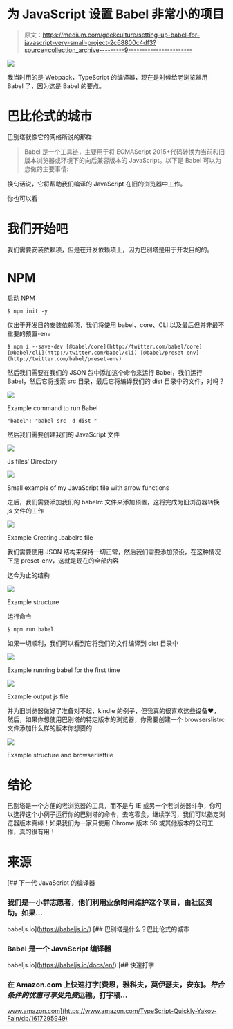 # 为 JavaScript 设置 Babel 非常小的项目

> 原文：<https://medium.com/geekculture/setting-up-babel-for-javascript-very-small-project-2c68800c4df3?source=collection_archive---------9----------------------->

![](img/3b06d8cc66859b5ac78cfe645b170462.png)

我当时用的是 Webpack，TypeScript 的编译器，现在是时候给老浏览器用 Babel 了，因为这是 Babel 的要点。

# 巴比伦式的城市

巴别塔就像它的网络所说的那样:

> Babel 是一个工具链，主要用于将 ECMAScript 2015+代码转换为当前和旧版本浏览器或环境下的向后兼容版本的 JavaScript。以下是 Babel 可以为您做的主要事情:

换句话说，它将帮助我们编译的 JavaScript 在旧的浏览器中工作。

你也可以看

# 我们开始吧

我们需要安装依赖项，但是在开发依赖项上，因为巴别塔是用于开发目的的。

# NPM

启动 NPM

```
$ npm init -y
```

仅出于开发目的安装依赖项，我们将使用 babel、core、CLI 以及最后但并非最不重要的预置-env

```
$ npm i --save-dev [@babel/core](http://twitter.com/babel/core) [@babel/cli](http://twitter.com/babel/cli) [@babel/preset-env](http://twitter.com/babel/preset-env)
```

然后我们需要在我们的 JSON 包中添加这个命令来运行 Babel，我们运行 Babel，然后它将搜索 src 目录，最后它将编译我们的 dist 目录中的文件，对吗？

![](img/3776bbd12c8592177cb7eb63472b44d6.png)

Example command to run Babel

```
"babel": "babel src -d dist "
```

然后我们需要创建我们的 JavaScript 文件

![](img/d00d25ded60cb2a63983d725961b01b4.png)

Js files’ Directory

![](img/770d9d322b57aa24689508d5d5fb4d8d.png)

Small example of my JavaScript file with arrow functions

之后，我们需要添加我们的 babelrc 文件来添加预置，这将完成为旧浏览器转换 js 文件的工作

![](img/d43161a8313ebe81deb4b064fd59e1f7.png)

Example Creating .babelrc file

我们需要使用 JSON 结构来保持一切正常，然后我们需要添加预设，在这种情况下是 preset-env，这就是现在的全部内容

迄今为止的结构

![](img/0ce8ecf3a9beb45310e50d723a64dd39.png)

Example structure

运行命令

```
$ npm run babel
```

如果一切顺利，我们可以看到它将我们的文件编译到 dist 目录中

![](img/eab6943e944cb37fa543aad58b4a707b.png)

Example running babel for the first time

![](img/6dab91954ba5ba9405ae95423a1a71b8.png)

Example output js file

并为旧浏览器做好了准备对不起，kindle 的例子，但我真的很喜欢这些设备❤，然后，如果你想使用巴别塔的特定版本的浏览器，你需要创建一个 browserslistrc 文件添加什么样的版本你想要的

![](img/0003442df1fdd3590cc36d5dda507ab0.png)

Example structure and browserlistfile

# 结论

巴别塔是一个方便的老浏览器的工具，而不是与 IE 或另一个老浏览器斗争，你可以选择这个小例子运行你的巴别塔的命令，去吃零食，继续学习，我们可以指定浏览器版本真棒！如果我们为一家只使用 Chrome 版本 56 或其他版本的公司工作，真的很有用！

# 来源

[](https://babeljs.io/) [## 下一代 JavaScript 的编译器

### 我们是一小群志愿者，他们利用业余时间维护这个项目，由社区资助。如果…

babeljs.io](https://babeljs.io/) [](https://babeljs.io/docs/en/) [## 巴别塔是什么？巴比伦式的城市

### Babel 是一个 JavaScript 编译器

babeljs.io](https://babeljs.io/docs/en/) [](https://www.amazon.com/TypeScript-Quickly-Yakov-Fain/dp/1617295949) [## 快速打字

### 在 Amazon.com 上快速打字[费恩，雅科夫，莫伊瑟夫，安东]。*符合条件的优惠可享受免费*运输。打字稿…

www.amazon.com](https://www.amazon.com/TypeScript-Quickly-Yakov-Fain/dp/1617295949)